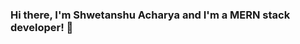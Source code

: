 ### Hi there, I'm Shwetanshu Acharya and I'm a MERN stack developer! 👋

<!--
**SudoShwetanshu/SudoShwetanshu** is a ✨ _special_ ✨ repository because its `README.md` (this file) appears on your GitHub profile.

Here are some ideas to get you started:

- 🔭 I’m currently working on a MOOC organised by University of Helsinki.
- 🌱 I’m currently learning All Things Javascript!
- 👯 I’m looking to collaborate on a MERN stack reactive resume builder with modern templates!
- 💬 Ask me about Videogames, World History, Mythology, and of course JavaScript!
- 📫 How to reach me: [Portfolio](https://www.linkedin.com/in/shwetanshuacharya/)

-->
